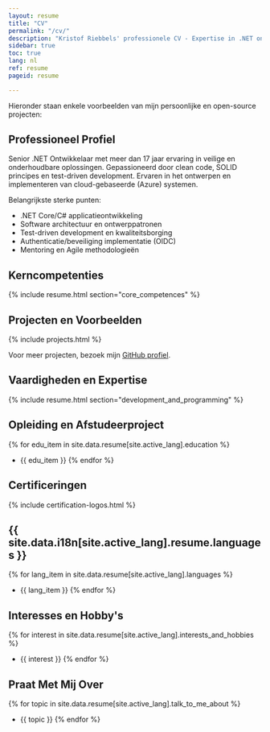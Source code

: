```yaml
---
layout: resume
title: "CV"
permalink: "/cv/"
description: "Kristof Riebbels' professionele CV - Expertise in .NET ontwikkeling, software architectuur en veilige codeerpraktijken."
sidebar: true
toc: true
lang: nl
ref: resume
pageid: resume

---
```


Hieronder staan enkele voorbeelden van mijn persoonlijke en open-source projecten:


## Professioneel Profiel

Senior .NET Ontwikkelaar met meer dan 17 jaar ervaring in veilige en onderhoudbare oplossingen. Gepassioneerd door clean code, SOLID principes en test-driven development. Ervaren in het ontwerpen en implementeren van cloud-gebaseerde (Azure) systemen.

Belangrijkste sterke punten:
- .NET Core/C# applicatieontwikkeling
- Software architectuur en ontwerppatronen
- Test-driven development en kwaliteitsborging
- Authenticatie/beveiliging implementatie (OIDC)
- Mentoring en Agile methodologieën

## Kerncompetenties
{% include resume.html section="core_competences" %}

## Projecten en Voorbeelden

{% include projects.html %}

Voor meer projecten, bezoek mijn [GitHub profiel](https://github.com/kriebb).

## Vaardigheden en Expertise
{% include resume.html section="development_and_programming" %}

## Opleiding en Afstudeerproject
{% for edu_item in site.data.resume[site.active_lang].education %}
- {{ edu_item }}
{% endfor %}

## Certificeringen
<div class="certification-container">
    {% include certification-logos.html %}
</div>

## {{ site.data.i18n[site.active_lang].resume.languages }}
{% for lang_item in site.data.resume[site.active_lang].languages %}
- {{ lang_item }}
{% endfor %}

## Interesses en Hobby's
{% for interest in site.data.resume[site.active_lang].interests_and_hobbies %}
- {{ interest }}
{% endfor %}

## Praat Met Mij Over
{% for topic in site.data.resume[site.active_lang].talk_to_me_about %}
- {{ topic }}
{% endfor %}